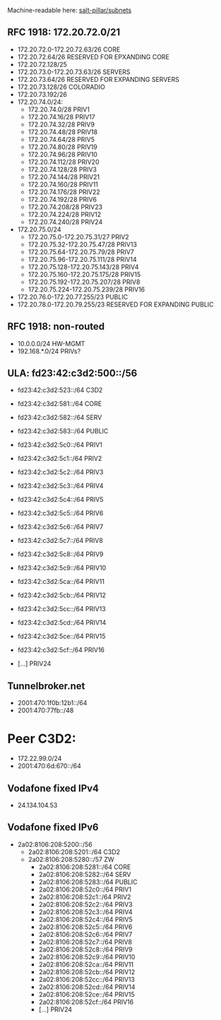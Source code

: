 Machine-readable here: [salt-pillar/subnets](./salt-pillar/subnets/init.sls)

## RFC 1918: 172.20.72.0/21

* 172.20.72.0-172.20.72.63/26 CORE
* 172.20.72.64/26 RESERVED FOR EPXANDING CORE
* 172.20.72.128/25
* 172.20.73.0-172.20.73.63/26 SERVERS
* 172.20.73.64/26 RESERVED FOR EXPANDING SERVERS
* 172.20.73.128/26 COLORADIO
* 172.20.73.192/26
* 172.20.74.0/24:
  * 172.20.74.0/28 PRIV1
  * 172.20.74.16/28 PRIV17
  * 172.20.74.32/28 PRIV9
  * 172.20.74.48/28 PRIV18
  * 172.20.74.64/28 PRIV5
  * 172.20.74.80/28 PRIV19
  * 172.20.74.96/28 PRIV10
  * 172.20.74.112/28 PRIV20
  * 172.20.74.128/28 PRIV3
  * 172.20.74.144/28 PRIV21
  * 172.20.74.160/28 PRIV11
  * 172.20.74.176/28 PRIV22
  * 172.20.74.192/28 PRIV6
  * 172.20.74.208/28 PRIV23
  * 172.20.74.224/28 PRIV12
  * 172.20.74.240/28 PRIV24
* 172.20.75.0/24
  * 172.20.75.0-172.20.75.31/27 PRIV2
  * 172.20.75.32-172.20.75.47/28 PRIV13
  * 172.20.75.64-172.20.75.79/28 PRIV7
  * 172.20.75.96-172.20.75.111/28 PRIV14
  * 172.20.75.128-172.20.75.143/28 PRIV4
  * 172.20.75.160-172.20.75.175/28 PRIV15
  * 172.20.75.192-172.20.75.207/28 PRIV8
  * 172.20.75.224-172.20.75.239/28 PRIV16
* 172.20.76.0-172.20.77.255/23 PUBLIC
* 172.20.78.0-172.20.79.255/23 RESERVED FOR EXPANDING PUBLIC

## RFC 1918: non-routed

* 10.0.0.0/24 HW-MGMT
* 192.168.*.0/24 PRIVs?

## ULA: fd23:42:c3d2:500::/56

* fd23:42:c3d2:523::/64 C3D2

* fd23:42:c3d2:581::/64 CORE
* fd23:42:c3d2:582::/64 SERV
* fd23:42:c3d2:583::/64 PUBLIC
* fd23:42:c3d2:5c0::/64 PRIV1
* fd23:42:c3d2:5c1::/64 PRIV2
* fd23:42:c3d2:5c2::/64 PRIV3
* fd23:42:c3d2:5c3::/64 PRIV4
* fd23:42:c3d2:5c4::/64 PRIV5
* fd23:42:c3d2:5c5::/64 PRIV6
* fd23:42:c3d2:5c6::/64 PRIV7
* fd23:42:c3d2:5c7::/64 PRIV8
* fd23:42:c3d2:5c8::/64 PRIV9
* fd23:42:c3d2:5c9::/64 PRIV10
* fd23:42:c3d2:5ca::/64 PRIV11
* fd23:42:c3d2:5cb::/64 PRIV12
* fd23:42:c3d2:5cc::/64 PRIV13
* fd23:42:c3d2:5cd::/64 PRIV14
* fd23:42:c3d2:5ce::/64 PRIV15
* fd23:42:c3d2:5cf::/64 PRIV16
* […] PRIV24

## Tunnelbroker.net

* 2001:470:1f0b:12b1::/64
* 2001:470:77fb::/48

# Peer C3D2:

* 172.22.99.0/24
* 2001:470:6d:670::/64

## Vodafone fixed IPv4
* 24.134.104.53

## Vodafone fixed IPv6
* 2a02:8106:208:5200::/56
  * 2a02:8106:208:5201::/64 C3D2
  * 2a02:8106:208:5280::/57 ZW
    * 2a02:8106:208:5281::/64 CORE
    * 2a02:8106:208:5282::/64 SERV
    * 2a02:8106:208:5283::/64 PUBLIC
    * 2a02:8106:208:52c0::/64 PRIV1
    * 2a02:8106:208:52c1::/64 PRIV2
    * 2a02:8106:208:52c2::/64 PRIV3
    * 2a02:8106:208:52c3::/64 PRIV4
    * 2a02:8106:208:52c4::/64 PRIV5
    * 2a02:8106:208:52c5::/64 PRIV6
    * 2a02:8106:208:52c6::/64 PRIV7
    * 2a02:8106:208:52c7::/64 PRIV8
    * 2a02:8106:208:52c8::/64 PRIV9
    * 2a02:8106:208:52c9::/64 PRIV10
    * 2a02:8106:208:52ca::/64 PRIV11
    * 2a02:8106:208:52cb::/64 PRIV12
    * 2a02:8106:208:52cc::/64 PRIV13
    * 2a02:8106:208:52cd::/64 PRIV14
    * 2a02:8106:208:52ce::/64 PRIV15
    * 2a02:8106:208:52cf::/64 PRIV16
    * […] PRIV24
